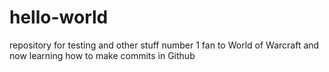 # hello-world
repository for testing and other stuff
number 1 fan to World of Warcraft and now learning how to make commits in Github
